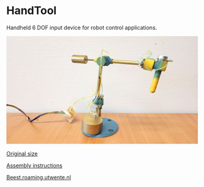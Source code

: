 # HandTool
Handheld 6 DOF input device for robot control applications.

![HandTool main view](pics/HandTool_500px.jpg)

[Original size](pics/HandTool_Main.jpg?raw=true)

[Assembly instructions](https://github.com/vgroenhuis/HandTool/tree/main/CAD/v1_2024)

[Beest.roaming.utwente.nl](http://beest.roaming.utwente.nl/)
